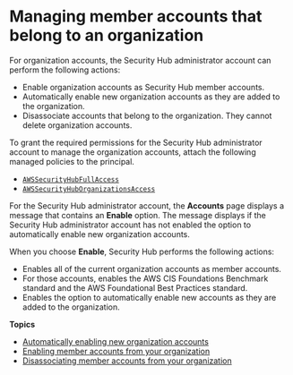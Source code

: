 # Managing member accounts that belong to an organization<a name="securityhub-accounts-orgs"></a>

For organization accounts, the Security Hub administrator account can perform the following actions:
+ Enable organization accounts as Security Hub member accounts\.
+ Automatically enable new organization accounts as they are added to the organization\.
+ Disassociate accounts that belong to the organization\. They cannot delete organization accounts\. 

To grant the required permissions for the Security Hub administrator account to manage the organization accounts, attach the following managed policies to the principal\.
+ [`AWSSecurityHubFullAccess`](security-iam-awsmanpol.md#security-iam-awsmanpol-awssecurityhubfullaccess)
+ [`AWSSecurityHubOrganizationsAccess`](security-iam-awsmanpol.md#security-iam-awsmanpol-awssecurityhuborganizationsaccess)

For the Security Hub administrator account, the **Accounts** page displays a message that contains an **Enable** option\. The message displays if the Security Hub administrator account has not enabled the option to automatically enable new organization accounts\.

When you choose **Enable**, Security Hub performs the following actions:
+ Enables all of the current organization accounts as member accounts\.
+ For those accounts, enables the AWS CIS Foundations Benchmark standard and the AWS Foundational Best Practices standard\.
+ Enables the option to automatically enable new accounts as they are added to the organization\.

**Topics**
+ [Automatically enabling new organization accounts](accounts-orgs-auto-enable.md)
+ [Enabling member accounts from your organization](orgs-accounts-enable.md)
+ [Disassociating member accounts from your organization](accounts-orgs-disassociate.md)
